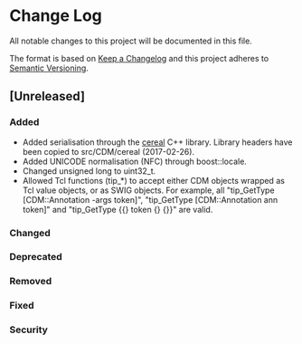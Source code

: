 # Change Log
All notable changes to this project will be documented in this file.

The format is based on [Keep a Changelog](http://keepachangelog.com/)
and this project adheres to [Semantic Versioning](http://semver.org/).

## [Unreleased]
### Added
- Added serialisation through the [cereal](http://uscilab.github.io/cereal/index.html) C++ library. Library headers have been copied to src/CDM/cereal (2017-02-26).
- Added UNICODE normalisation (NFC) through boost::locale.
- Changed unsigned long to uint32\_t.
- Allowed Tcl functions \(tip\_\*\) to accept either CDM objects wrapped as Tcl value objects, or as SWIG objects. For example, all "tip\_GetType [CDM::Annotation -args token]", "tip\_GetType [CDM::Annotation ann token]" and "tip\_GetType {{} token {} {}}" are valid.

### Changed
### Deprecated
### Removed
### Fixed
### Security

